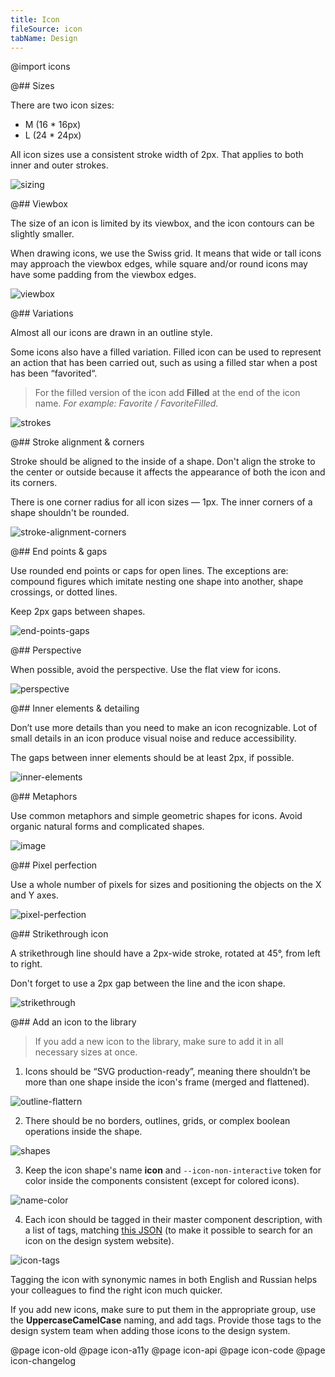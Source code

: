 ```yaml
---
title: Icon
fileSource: icon
tabName: Design
---
```


@import icons

@## Sizes

There are two icon sizes:

- M (16 \* 16px)
- L (24 \* 24px)

All icon sizes use a consistent stroke width of 2px. That applies to both inner and outer strokes.

![sizing](static/sizing.png)

@## Viewbox

The size of an icon is limited by its viewbox, and the icon contours can be slightly smaller.

When drawing icons, we use the Swiss grid. It means that wide or tall icons may approach the viewbox edges, while square and/or round icons may have some padding from the viewbox edges.

![viewbox](static/viewbox.png)

@## Variations

Almost all our icons are drawn in an outline style.

Some icons also have a filled variation. Filled icon can be used to represent an action that has been carried out, such as using a filled star when a post has been “favorited“.

> For the filled version of the icon add **Filled** at the end of the icon name. _For example: Favorite / FavoriteFilled._

![strokes](static/variations.png)

@## Stroke alignment & corners

Stroke should be aligned to the inside of a shape. Don't align the stroke to the center or outside because it affects the appearance of both the icon and its corners.

There is one corner radius for all icon sizes — 1px. The inner corners of a shape shouldn't be rounded.

![stroke-alignment-corners](static/stroke-alignment-corners.png)

@## End points & gaps

Use rounded end points or caps for open lines. The exceptions are: compound figures which imitate nesting one shape into another, shape crossings, or dotted lines.

Keep 2px gaps between shapes.

![end-points-gaps](static/end-points-gaps.png)

@## Perspective

When possible, avoid the perspective. Use the flat view for icons.

![perspective](static/perspective.png)

@## Inner elements & detailing

Don’t use more details than you need to make an icon recognizable. Lot of small details in an icon produce visual noise and reduce accessibility.

The gaps between inner elements should be at least 2px, if possible.

![inner-elements](static/inner-elements.png)

@## Metaphors

Use common metaphors and simple geometric shapes for icons. Avoid organic natural forms and complicated shapes.

![image](static/image.png)

@## Pixel perfection

Use a whole number of pixels for sizes and positioning the objects on the X and Y axes.

![pixel-perfection](static/pixel-perfection.png)

@## Strikethrough icon

A strikethrough line should have a 2px-wide stroke, rotated at 45°, from left to right.

Don't forget to use a 2px gap between the line and the icon shape.

![strikethrough](static/strikethrough.png)

@## Add an icon to the library

> If you add a new icon to the library, make sure to add it in all necessary sizes at once.

1. Icons should be “SVG production-ready”, meaning there shouldn’t be more than one shape inside the icon's frame (merged and flattened).

![outline-flattern](static/outline-flattern.png)

2. There should be no borders, outlines, grids, or complex boolean operations inside the shape.

![shapes](static/shapes.png)

3. Keep the icon shape's name **icon** and `--icon-non-interactive` token for color inside the components consistent (except for colored icons).

![name-color](static/name-color.png)

4. Each icon should be tagged in their master component description, with a list of tags, matching [this JSON](https://github.com/semrush/intergalactic/blob/master/website/docs/style/icon/components/icons-list.js) (to make it possible to search for an icon on the design system website).

![icon-tags](static/icon-tags.png)

Tagging the icon with synonymic names in both English and Russian helps your colleagues to find the right icon much quicker.

If you add new icons, make sure to put them in the appropriate group, use the **UppercaseCamelCase** naming, and add tags. Provide those tags to the design system team when adding those icons to the design system.

@page icon-old
@page icon-a11y
@page icon-api
@page icon-code
@page icon-changelog
